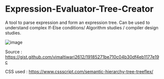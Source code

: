 # Expression-Evaluator-Tree-Creator

A tool to parse expression and form an expression tree. Can be used to understand complex If-Else conditions/ Algorithm studies / compiler design studies.

![image](https://user-images.githubusercontent.com/22127564/113579383-da091100-9641-11eb-906a-26cce4a64954.png)


Source :  https://gist.github.com/vimaltiwari2612/19185271be710c04b30df4eb1177e19c

CSS used : https://www.cssscript.com/semantic-hierarchy-tree-treeflex/
